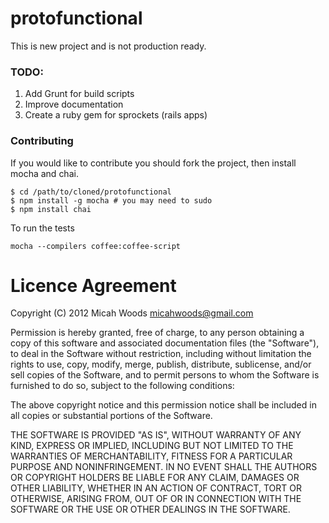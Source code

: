 # protofunctional

This is new project and is not production ready.

### TODO:

1. Add Grunt for build scripts
2. Improve documentation
3. Create a ruby gem for sprockets (rails apps)

### Contributing

If you would like to contribute you should fork the project, then
install mocha and chai.

```
$ cd /path/to/cloned/protofunctional
$ npm install -g mocha # you may need to sudo
$ npm install chai
```

To run the tests
```
mocha --compilers coffee:coffee-script
```


# Licence Agreement

Copyright (C) 2012 Micah Woods micahwoods@gmail.com

Permission is hereby granted, free of charge, to any person obtaining a copy of
this software and associated documentation files (the "Software"), to deal in
the Software without restriction, including without limitation the rights to
use, copy, modify, merge, publish, distribute, sublicense, and/or sell copies of
the Software, and to permit persons to whom the Software is furnished to do so,
subject to the following conditions:

The above copyright notice and this permission notice shall be included in all
copies or substantial portions of the Software.

THE SOFTWARE IS PROVIDED "AS IS", WITHOUT WARRANTY OF ANY KIND, EXPRESS OR
IMPLIED, INCLUDING BUT NOT LIMITED TO THE WARRANTIES OF MERCHANTABILITY, FITNESS
FOR A PARTICULAR PURPOSE AND NONINFRINGEMENT. IN NO EVENT SHALL THE AUTHORS OR
COPYRIGHT HOLDERS BE LIABLE FOR ANY CLAIM, DAMAGES OR OTHER LIABILITY, WHETHER
IN AN ACTION OF CONTRACT, TORT OR OTHERWISE, ARISING FROM, OUT OF OR IN
CONNECTION WITH THE SOFTWARE OR THE USE OR OTHER DEALINGS IN THE SOFTWARE.
